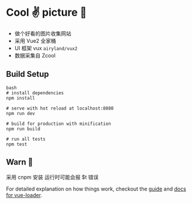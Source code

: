 # Cool :v: picture :evergreen_tree:

- 做个好看的图片收集网站
- 采用 Vue2 全家桶
- UI 框架 vux `airyland/vux2`
- 数据采集自 Zcool

## Build Setup
    bash
    # install dependencies
    npm install

    # serve with hot reload at localhost:8080
    npm run dev

    # build for production with minification
    npm run build

    # run all tests
    npm test

## Warn :full_moon_with_face:
  采用 cnpm 安装 运行时可能会报 $t 错误

For detailed explanation on how things work, checkout the [guide](http://vuejs-templates.github.io/webpack/) and [docs for vue-loader](http://vuejs.github.io/vue-loader).
